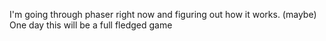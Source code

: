 I'm going through phaser right now and figuring out how it works.
(maybe) One day this will be a full fledged game

